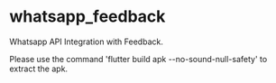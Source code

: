 # whatsapp_feedback

Whatsapp API Integration with Feedback.

Please use the command 'flutter build apk --no-sound-null-safety' to extract the apk.
